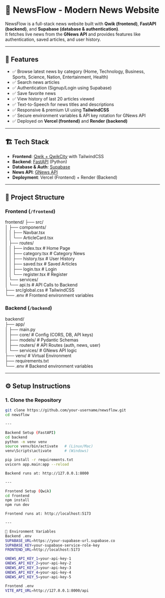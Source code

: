 # 📰 NewsFlow - Modern News Website

NewsFlow is a full-stack news website built with **Qwik (frontend)**, **FastAPI (backend)**, and **Supabase (database & authentication)**.  
It fetches live news from the **GNews API** and provides features like authentication, saved articles, and user history.

---

## 🚀 Features
- ✅ Browse latest news by category (Home, Technology, Business, Sports, Science, Nation, Entertainment, Health)
- ✅ Search news articles
- ✅ Authentication (Signup/Login using Supabase)
- ✅ Save favorite news
- ✅ View history of last 20 articles viewed
- ✅ Text-to-Speech for news titles and descriptions
- ✅ Responsive & premium UI using **TailwindCSS**
- ✅ Secure environment variables & API key rotation for GNews API
- ✅ Deployed on **Vercel (frontend)** and **Render (backend)**

---

## 🏗️ Tech Stack
- **Frontend**: [Qwik + QwikCity](https://qwik.builder.io/) with TailwindCSS
- **Backend**: [FastAPI](https://fastapi.tiangolo.com/) (Python)
- **Database & Auth**: [Supabase](https://supabase.com/)
- **News API**: [GNews API](https://gnews.io/)
- **Deployment**: Vercel (Frontend) + Render (Backend)

---

## 📂 Project Structure

### Frontend (`/frontend`)
frontend/
├── src/ <br>
│ ├── components/ <br>
│ │ ├── Navbar.tsx <br>
│ │ └── ArticleCard.tsx <br>
│ ├── routes/ <br>
│ │ ├── index.tsx # Home Page <br>
│ │ ├── category.tsx # Category News <br>
│ │ ├── history.tsx # User History <br>
│ │ ├── saved.tsx # Saved Articles <br>
│ │ ├── login.tsx # Login <br>
│ │ └── register.tsx # Register <br>
│ └── services/ <br>
│ └── api.ts # API Calls to Backend <br>
├── src/global.css # TailwindCSS <br>
└── .env # Frontend environment variables <br>


### Backend (`/backend`)
backend/ <br>
├── app/ <br>
│ ├── main.py <br>
│ ├── core/ # Config (CORS, DB, API keys) <br>
│ ├── models/ # Pydantic Schemas <br>
│ ├── routers/ # API Routes (auth, news, user) <br>
│ └── services/ # GNews API logic <br>
├── venv/ # Virtual Environment <br>
├── requirements.txt <br>
└── .env # Backend environment variables <br>


---

## ⚙️ Setup Instructions

### 1. Clone the Repository
```bash
git clone https://github.com/your-username/newsflow.git
cd newsflow

---

Backend Setup (FastAPI)
cd backend
python -m venv venv
source venv/bin/activate   # (Linux/Mac)
venv\Scripts\activate      # (Windows)

pip install -r requirements.txt
uvicorn app.main:app --reload

Backend runs at: http://127.0.0.1:8000

---

Frontend Setup (Qwik)
cd frontend
npm install
npm run dev

Frontend runs at: http://localhost:5173

---

🔑 Environment Variables
Backend .env
SUPABASE_URL=https://your-supabase-url.supabase.co
SUPABASE_KEY=your-supabase-service-role-key
FRONTEND_URL=http://localhost:5173

GNEWS_API_KEY_1=your-api-key-1
GNEWS_API_KEY_2=your-api-key-2
GNEWS_API_KEY_3=your-api-key-3
GNEWS_API_KEY_4=your-api-key-4
GNEWS_API_KEY_5=your-api-key-5

Frontend .env
VITE_API_URL=http://127.0.0.1:8000/api
